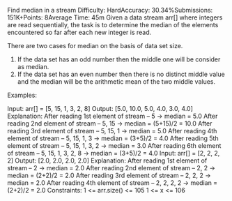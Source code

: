 Find median in a stream
Difficulty: HardAccuracy: 30.34%Submissions: 151K+Points: 8Average Time: 45m
Given a data stream arr[] where integers are read sequentially, the task is to determine the median of the elements encountered so far after each new integer is read.

There are two cases for median on the basis of data set size.

1. If the data set has an odd number then the middle one will be consider as median.
2. If the data set has an even number then there is no distinct middle value and the median will be the arithmetic mean of the two middle values.

Examples:

Input:  arr[] = [5, 15, 1, 3, 2, 8]
Output: [5.0, 10.0, 5.0, 4.0, 3.0, 4.0] 
Explanation: 
After reading 1st element of stream – 5 -> median = 5.0
After reading 2nd element of stream – 5, 15 -> median = (5+15)/2 = 10.0 
After reading 3rd element of stream – 5, 15, 1 -> median = 5.0
After reading 4th element of stream – 5, 15, 1, 3 ->  median = (3+5)/2 = 4.0
After reading 5th element of stream – 5, 15, 1, 3, 2 -> median = 3.0
After reading 6th element of stream – 5, 15, 1, 3, 2, 8 ->  median = (3+5)/2 = 4.0
Input: arr[] = [2, 2, 2, 2]
Output: [2.0, 2.0, 2.0, 2.0]
Explanation: 
After reading 1st element of stream – 2 -> median = 2.0
After reading 2nd element of stream – 2, 2 -> median = (2+2)/2 = 2.0
After reading 3rd element of stream – 2, 2, 2 -> median = 2.0
After reading 4th element of stream – 2, 2, 2, 2 ->  median = (2+2)/2 = 2.0
Constraints:
1 <= arr.size() <= 105
1 <= x <= 106